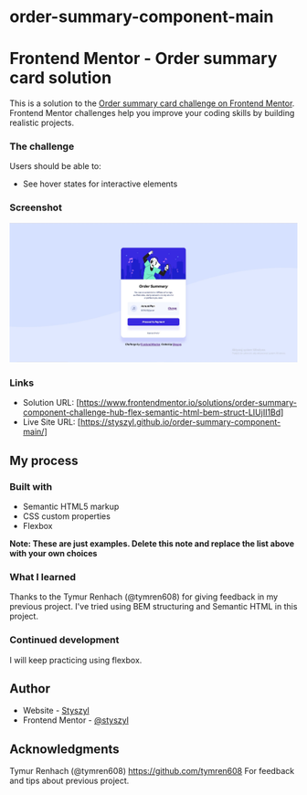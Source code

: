 # order-summary-component-main
 
# Frontend Mentor - Order summary card solution

This is a solution to the [Order summary card challenge on Frontend Mentor](https://www.frontendmentor.io/challenges/order-summary-component-QlPmajDUj). Frontend Mentor challenges help you improve your coding skills by building realistic projects. 

### The challenge

Users should be able to:

- See hover states for interactive elements

### Screenshot

![](./images/screenshot.jpg)

### Links

- Solution URL: [https://www.frontendmentor.io/solutions/order-summary-component-challenge-hub-flex-semantic-html-bem-struct-LIUjII1Bd]
- Live Site URL: [https://styszyl.github.io/order-summary-component-main/]

## My process

### Built with

- Semantic HTML5 markup
- CSS custom properties
- Flexbox

**Note: These are just examples. Delete this note and replace the list above with your own choices**

### What I learned

Thanks to the Tymur Renhach (@tymren608) for giving feedback in my previous project. I've tried using BEM structuring and Semantic HTML in this project.

### Continued development

I will keep practicing using flexbox.

## Author

- Website - [Styszyl](https://github.com/styszyl/)
- Frontend Mentor - [@styszyl](https://www.frontendmentor.io/profile/styszyl)

## Acknowledgments
Tymur Renhach (@tymren608)
https://github.com/tymren608
For feedback and tips about previous project.